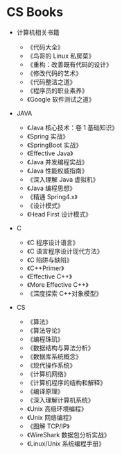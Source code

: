 # CS Books

- 计算机相关书籍
  - 《代码大全》
  - 《鸟哥的 Linux 私房菜》
  - 《重构：改善既有代码的设计》
  - 《修改代码的艺术》
  - 《代码整洁之道》
  - 《程序员的职业素养》
  - 《Google 软件测试之道》

- JAVA
  - 《Java 核心技术：卷 1 基础知识》
  - 《Spring 实战》
  - 《SpringBoot 实战》
  - 《Effective Java》
  - 《Java 并发编程实战》
  - 《Java 性能权威指南》
  - 《深入理解 Java 虚拟机》
  - 《Java 编程思想》
  - 《精通 Spring4.x》
  - 《设计模式》
  - 《Head First 设计模式》

- C
  - 《C 程序设计语言》
  - 《C 语言程序设计现代方法》
  - 《C 陷阱与缺陷》
  - 《C++Primer》
  - 《Effective C++》
  - 《More Effective C++》
  - 《深度探索 C++对象模型》

- CS
  - 《算法》
  - 《算法导论》
  - 《编程珠玑》
  - 《数据结构与算法分析》
  - 《数据库系统概念》
  - 《现代操作系统》
  - 《计算机网络》
  - 《计算机程序的结构和解释》
  - 《编译原理》
  - 《深入理解计算机系统》
  - 《Unix 高级环境编程》
  - 《Unix 网络编程》
  - 《图解 TCP/IP》
  - 《WireShark 数据包分析实战》
  - 《Linux/Unix 系统编程手册》
